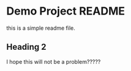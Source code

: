 # Demo Project README

this is a simple readme file.

## Heading 2

I hope this will not be a problem?????


